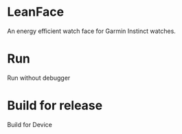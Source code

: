 # LeanFace
An energy efficient watch face for Garmin Instinct watches.

# Run
Run without debugger

# Build for release
Build for Device